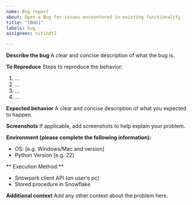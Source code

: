 ```yaml
---
name: Bug report
about: Open a Bug for issues encountered in existing functionality
title: "[BUG]"
labels: bug
assignees: nitindt2

---
```


**Describe the bug**
A clear and concise description of what the bug is.

**To Reproduce**
Steps to reproduce the behavior:
1. ...
2. ...
3. ...
4. ...

**Expected behavior**
A clear and concise description of what you expected to happen.

**Screenshots**
If applicable, add screenshots to help explain your problem.

**Environment (please complete the following information):**
 - OS: [e.g. Windows/Mac and version]
 - Python Version [e.g. 22]

** Execution Method:**
- Snowpark client API (on user's pc)
- Stored procedure in Snowflake

**Additional context**
Add any other context about the problem here.
